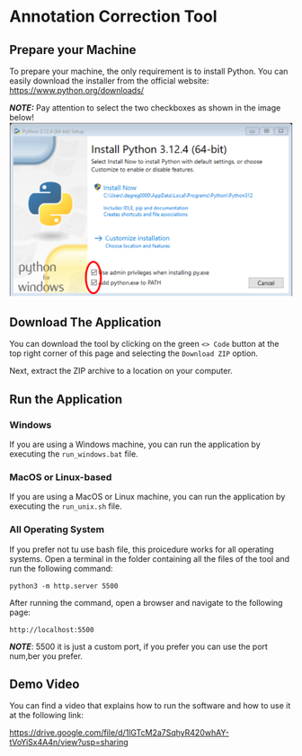 # Annotation Correction Tool

## Prepare your Machine
To prepare your machine, the only requirement is to install Python. You can easily download the installer from the official website: https://www.python.org/downloads/

**_NOTE:_** Pay attention to select the two checkboxes as shown in the image below!![alt text](assets/python_install.png)


## Download The Application
You can download the tool by clicking on the green `<> Code` button at the top right corner of this page and selecting the `Download ZIP` option.

Next, extract the ZIP archive to a location on your computer.

## Run the Application

### Windows
If you are using a Windows machine, you can run the application by executing the `run_windows.bat` file.

### MacOS or Linux-based
If you are using a MacOS or Linux machine, you can run the application by executing the `run_unix.sh` file.

### All Operating System
If you prefer not tu use bash file, this proicedure works for all operating systems. Open a terminal in the folder containing all the files of the tool and run the following command:
```terminal
python3 -m http.server 5500
```

After running the command, open a browser and navigate to the following page:

```
http://localhost:5500
```

**_NOTE_**: 5500 it is just a custom port, if you prefer you can use the port num,ber you prefer.

## Demo Video
You can find a video that explains how to run the software and how to use it at the following link:

 https://drive.google.com/file/d/1lGTcM2a7SqhyR420whAY-tVoYiSx4A4n/view?usp=sharing
